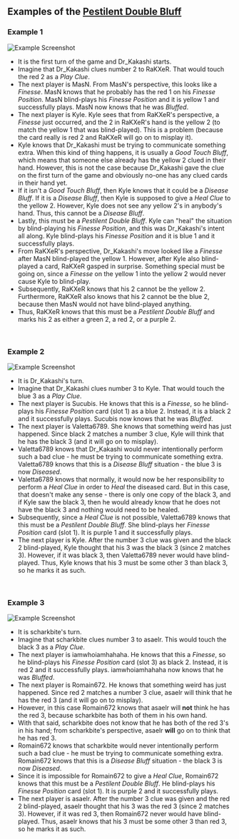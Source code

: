 ## Examples of the [Pestilent Double Bluff](../Reference.md#the-pestilent-double-bluff-pdb)

### Example 1

![Example Screenshot](https://raw.githubusercontent.com/Zamiell/hanabi-conventions/master/img/examples/pestilent_double_bluff.png)

- It is the first turn of the game and Dr_Kakashi starts.
- Imagine that Dr_Kakashi clues number 2 to RaKXeR. That would touch the red 2 as a *Play Clue*.
- The next player is MasN. From MasN's perspective, this looks like a *Finesse*. MasN knows that he probably has the red 1 on his *Finesse Position*. MasN blind-plays his *Finesse Position* and it is yellow 1 and successfully plays. MasN now knows that he was *Bluffed*.
- The next player is Kyle. Kyle sees that from RaKXeR's perspective, a *Finesse* just occurred, and the 2 in RaKXeR's hand is the yellow 2 (to match the yellow 1 that was blind-played). This is a problem (because the card really is red 2 and RaKXeR will go on to misplay it).
- Kyle knows that Dr_Kakashi must be trying to communicate something extra. When this kind of thing happens, it is usually a *Good Touch Bluff*, which means that someone else already has the yellow 2 clued in their hand. However, this is not the case because Dr_Kakashi gave the clue on the first turn of the game and obviously no-one has any clued cards in their hand yet.
- If it isn't a *Good Touch Bluff*, then Kyle knows that it could be a *Disease Bluff*. If it is a *Disease Bluff*, then Kyle is supposed to give a *Heal Clue* to the yellow 2. However, Kyle does not see any yellow 2's in anybody's hand. Thus, this cannot be a *Disease Bluff*.
- Lastly, this must be a *Pestilent Double Bluff*. Kyle can "heal" the situation by blind-playing his *Finesse Position*, and this was Dr_Kakashi's intent all along. Kyle blind-plays his *Finesse Position* and it is blue 1 and it successfully plays.
- From RaKXeR's perspective, Dr_Kakashi's move looked like a *Finesse* after MasN blind-played the yellow 1. However, after Kyle also blind-played a card, RaKXeR gasped in surprise. Something special must be going on, since a *Finesse* on the yellow 1 into the yellow 2 would never cause Kyle to blind-play.
- Subsequently, RaKXeR knows that his 2 cannot be the yellow 2. Furthermore, RaKXeR also knows that his 2 cannot be the blue 2, because then MasN would not have blind-played anything.
- Thus, RaKXeR knows that this must be a *Pestilent Double Bluff* and marks his 2 as either a green 2, a red 2, or a purple 2.

<br />

### Example 2

![Example Screenshot](https://raw.githubusercontent.com/Zamiell/hanabi-conventions/master/img/examples/pestilent_double_bluff2.png)

- It is Dr_Kakashi's turn.
- Imagine that Dr_Kakashi clues number 3 to Kyle. That would touch the blue 3 as a *Play Clue*.
- The next player is Sucubis. He knows that this is a *Finesse*, so he blind-plays his *Finesse Position* card (slot 1) as a blue 2. Instead, it is a black 2 and it successfully plays. Sucubis now knows that he was *Bluffed*.
- The next player is Valetta6789. She knows that something weird has just happened. Since black 2 matches a number 3 clue, Kyle will think that he has the black 3 (and it will go on to misplay).
- Valetta6789 knows that Dr_Kakashi would never intentionally perform such a bad clue - he must be trying to communicate something extra. Valetta6789 knows that this is a *Disease Bluff* situation - the blue 3 is now *Diseased*.
- Valetta6789 knows that normally, it would now be her responsibility to perform a *Heal Clue* in order to *Heal* the diseased card. But in this case, that doesn't make any sense - there is only one copy of the black 3, and if Kyle saw the black 3, then he would already know that he does not have the black 3 and nothing would need to be healed.
- Subsequently, since a *Heal Clue* is not possible, Valetta6789 knows that this must be a *Pestilent Double Bluff*. She blind-plays her *Finesse Position* card (slot 1). It is purple 1 and it successfully plays.
- The next player is Kyle. After the number 3 clue was given and the black 2 blind-played, Kyle thought that his 3 was the black 3 (since 2 matches 3). However, if it was black 3, then Valetta6789 never would have blind-played. Thus, Kyle knows that his 3 must be some other 3 than black 3, so he marks it as such.

<br />

### Example 3

![Example Screenshot](https://raw.githubusercontent.com/Zamiell/hanabi-conventions/master/img/examples/pestilent_double_bluff3.png)

- It is scharkbite's turn.
- Imagine that scharkbite clues number 3 to asaelr. This would touch the black 3 as a *Play Clue*.
- The next player is iamwhoiamhahaha. He knows that this a *Finesse*, so he blind-plays his *Finesse Position* card (slot 3) as black 2. Instead, it is red 2 and it successfully plays. iamwhoiamhahaha now knows that he was *Bluffed*.
- The next player is Romain672. He knows that something weird has just happened. Since red 2 matches a number 3 clue, asaelr will think that he has the red 3 (and it will go on to misplay).
- However, in this case Romain672 knows that asaelr will **not** think he has the red 3, because scharkbite has both of them in his own hand.
- With that said, scharkbite does not know that he has both of the red 3's in his hand; from scharkbite's perspective, asaelr **will** go on to think that he has red 3.
- Romain672 knows that scharkbite would never intentionally perform such a bad clue - he must be trying to communicate something extra. Romain672 knows that this is a *Disease Bluff* situation - the black 3 is now *Diseased*.
- Since it is impossible for Romain672 to give a *Heal Clue*, Romain672 knows that this must be a *Pestilent Double Bluff*. He blind-plays his *Finesse Position* card (slot 1). It is purple 2 and it successfully plays.
- The next player is asaelr. After the number 3 clue was given and the red 2 blind-played, asaelr thought that his 3 was the red 3 (since 2 matches 3). However, if it was red 3, then Romain672 never would have blind-played. Thus, asaelr knows that his 3 must be some other 3 than red 3, so he marks it as such.
